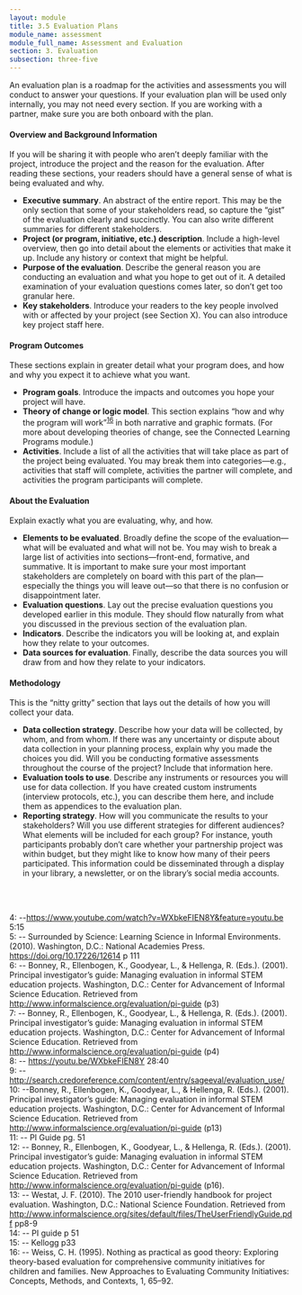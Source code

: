 ```yaml
---
layout: module
title: 3.5 Evaluation Plans
module_name: assessment
module_full_name: Assessment and Evaluation
section: 3. Evaluation
subsection: three-five
---
```


An evaluation plan is a roadmap for the activities and assessments you will conduct to answer your questions. If your evaluation plan will be used only internally, you may not need every section. If you are working with a partner, make sure you are both onboard with the plan. 

#### Overview and Background Information  

If you will be sharing it with people who aren’t deeply familiar with the project, introduce the project and the reason for the evaluation. After reading these sections, your readers should have a general sense of what is being evaluated and why.  

- **Executive summary**. An abstract of the entire report. This may be the only section that some of your stakeholders read, so capture the “gist” of the evaluation clearly and succinctly. You can also write different summaries for different stakeholders.  
- **Project (or program, initiative, etc.) description**. Include a high-level overview, then go into detail about the elements or activities that make it up. Include any history or context that might be helpful.   
- **Purpose of the evaluation**. Describe the general reason you are conducting an evaluation and what you hope to get out of it. A detailed examination of your evaluation questions comes later, so don’t get too granular here.  
- **Key stakeholders**. Introduce your readers to the key people involved with or affected by your project (see Section X). You can also introduce key project staff here.  

#### Program Outcomes 

These sections explain in greater detail what your program does, and how and why you expect it to achieve what you want.  

- **Program goals**. Introduce the impacts and outcomes you hope your project will have.  
- **Theory of change or logic model**. This section explains “how and why the program will work”<sup>[16](#fn16)</sup> in both narrative and graphic formats. (For more about developing theories of change, see the Connected Learning Programs module.) 
- **Activities**. Include a list of all the activities that will take place as part of the project being evaluated. You may break them into categories—e.g., activities that staff will complete, activities the partner will complete, and activities the program participants will complete. 

#### About the Evaluation  

Explain exactly what you are evaluating, why, and how.  

- **Elements to be evaluated**. Broadly define the scope of the evaluation—what will be evaluated and what will not be. You may wish to break a large list of activities into sections—front-end, formative, and summative. It is important to make sure your most important stakeholders are completely on board with this part of the plan—especially the things you will leave out—so that there is no confusion or disappointment later.  
- **Evaluation questions**. Lay out the precise evaluation questions you developed earlier in this module. They should flow naturally from what you discussed in the previous section of the evaluation plan.  
- **Indicators**. Describe the indicators you will be looking at, and explain how they relate to your outcomes.  
- **Data sources for evaluation**. Finally, describe the data sources you will draw from and how they relate to your indicators.  

#### Methodology 

This is the “nitty gritty” section that lays out the details of how you will collect your data.  

- **Data collection strategy**. Describe how your data will be collected, by whom, and from whom. If there was any uncertainty or dispute about data collection in your planning process, explain why you made the choices you did. Will you be conducting formative assessments throughout the course of the project? Include that information here.  
- **Evaluation tools to use**. Describe any instruments or resources you will use for data collection. If you have created custom instruments (interview protocols, etc.), you can describe them here, and include them as appendices to the evaluation plan. 
- **Reporting strategy**. How will you communicate the results to your stakeholders? Will you use different strategies for different audiences? What elements will be included for each group? For instance, youth participants probably don’t care whether your partnership project was within budget, but they might like to know how many of their peers participated. This information could be disseminated through a display in your library, a newsletter, or on the library’s social media accounts.
<br>
<br>

<a name="fn4">4</a>:  --https://www.youtube.com/watch?v=WXbkeFIEN8Y&feature=youtu.be 5:15 
<br> 
<a name="fn5">5</a>:  -- Surrounded by Science: Learning Science in Informal Environments. (2010). Washington, D.C.: National Academies Press. https://doi.org/10.17226/12614 p 111
<br> 
<a name="fn6">6</a>:  -- Bonney, R., Ellenbogen, K., Goodyear, L., & Hellenga, R. (Eds.). (2001). Principal investigator’s guide: Managing evaluation in informal STEM education projects. Washington, D.C.: Center for Advancement of Informal Science Education. Retrieved from http://www.informalscience.org/evaluation/pi-guide (p3)
<br> 
<a name="fn7">7</a>:  -- Bonney, R., Ellenbogen, K., Goodyear, L., & Hellenga, R. (Eds.). (2001). Principal investigator’s guide: Managing evaluation in informal STEM education projects. Washington, D.C.: Center for Advancement of Informal Science Education. Retrieved from http://www.informalscience.org/evaluation/pi-guide (p4)
<br> 
<a name="fn8">8</a>:  -- https://youtu.be/WXbkeFIEN8Y 28:40
<br> 
<a name="fn9">9</a>:  -- http://search.credoreference.com/content/entry/sageeval/evaluation_use/
<br> 
<a name="fn10">10</a>:  --Bonney, R., Ellenbogen, K., Goodyear, L., & Hellenga, R. (Eds.). (2001). Principal investigator’s guide: Managing evaluation in informal STEM education projects. Washington, D.C.: Center for Advancement of Informal Science Education. Retrieved from http://www.informalscience.org/evaluation/pi-guide (p13)
<br> 
<a name="fn11">11</a>:  -- PI Guide pg. 51
<br> 
<a name="fn12">12</a>:  -- Bonney, R., Ellenbogen, K., Goodyear, L., & Hellenga, R. (Eds.). (2001). Principal investigator’s guide: Managing evaluation in informal STEM education projects. Washington, D.C.: Center for Advancement of Informal Science Education. Retrieved from http://www.informalscience.org/evaluation/pi-guide (p16).
<br> 
<a name="fn13">13</a>:  -- Westat, J. F. (2010). The 2010 user-friendly handbook for project evaluation. Washington, D.C.: National Science Foundation. Retrieved from http://www.informalscience.org/sites/default/files/TheUserFriendlyGuide.pdf pp8-9
<br> 
<a name="fn14">14</a>:  -- PI guide p 51
<br> 
<a name="fn15">15</a>:  -- Kellogg p33
<br>
<a name="fn16">16</a>:  -- Weiss, C. H. (1995). Nothing as practical as good theory: Exploring theory-based evaluation for comprehensive community initiatives for children and families. New Approaches to Evaluating Community Initiatives: Concepts, Methods, and Contexts, 1, 65–92.
